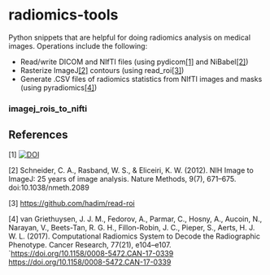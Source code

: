 # radiomics-tools
Python snippets that are helpful for doing radiomics analysis on medical images.  Operations include the following:
* Read/write DICOM and NIfTI files (using pydicom[[1]](#1) and NiBabel[[2]](#2))
* Rasterize ImageJ[[2]](#2) contours (using read_roi[[3]](#3))
* Generate .CSV files of radiomics statistics from NIfTI images and masks (using pyradiomics[[4]](#4))

### imagej_rois_to_nifti


## References
<a id="1">[1]</a> 
[![DOI](https://zenodo.org/badge/DOI/10.5281/zenodo.4295521.svg)](https://doi.org/10.5281/zenodo.4295521)

<a id="2">[2]</a> 
Schneider, C. A., Rasband, W. S., & Eliceiri, K. W. (2012). NIH Image to ImageJ: 25 years of image analysis. Nature Methods, 9(7), 671–675. doi:10.1038/nmeth.2089

<a id="3">[3]</a> 
https://github.com/hadim/read-roi

<a id="4">[4]</a> 
van Griethuysen, J. J. M., Fedorov, A., Parmar, C., Hosny, A., Aucoin, N., Narayan, V., Beets-Tan, R. G. H., Fillon-Robin, J. C., Pieper, S., Aerts, H. J. W. L. (2017). Computational Radiomics System to Decode the Radiographic Phenotype. Cancer Research, 77(21), e104–e107. `https://doi.org/10.1158/0008-5472.CAN-17-0339 <https://doi.org/10.1158/0008-5472.CAN-17-0339>
